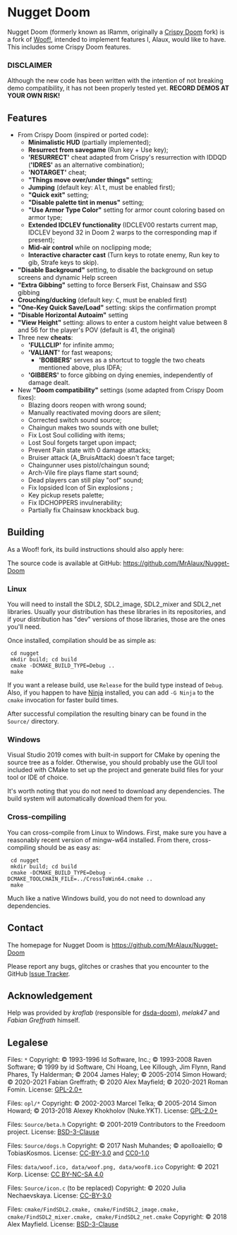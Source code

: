 # Nugget Doom

Nugget Doom (formerly known as IRamm, originally a [Crispy Doom](https://www.chocolate-doom.org/wiki/index.php/Crispy_Doom) fork) is a fork of [Woof!](https://github.com/fabiangreffrath/woof), intended to implement features I, Alaux, would like to have. This includes some Crispy Doom features.

### DISCLAIMER
Although the new code has been written with the intention of not breaking demo compatibility, it has not been properly tested yet.
**RECORD DEMOS AT YOUR OWN RISK!**

## Features

- From Crispy Doom (inspired or ported code):
  - **Minimalistic HUD** (partially implemented);
  - **Resurrect from savegame** (Run key + Use key);
  - **'RESURRECT'** cheat adapted from Crispy's resurrection with IDDQD (**'IDRES'** as an alternative combination);
  - **'NOTARGET'** cheat;
  - **"Things move over/under things"** setting;
  - **Jumping** (default key: <kbd>Alt</kbd>, must be enabled first);
  - **"Quick exit"** setting;
  - **"Disable palette tint in menus"** setting;
  - **"Use Armor Type Color"** setting for armor count coloring based on armor type;
  - **Extended IDCLEV functionality** (IDCLEV00 restarts current map, IDCLEV beyond 32 in Doom 2 warps to the corresponding map if present);
  - **Mid-air control** while on noclipping mode;
  - **Interactive character cast** (Turn keys to rotate enemy, Run key to gib, Strafe keys to skip).
- **"Disable Background"** setting, to disable the background on setup screens and dynamic Help screen
- **"Extra Gibbing"** setting to force Berserk Fist, Chainsaw and SSG gibbing
- **Crouching/ducking** (default key: <kbd>C</kbd>, must be enabled first)
- **"One-Key Quick Save/Load"** setting: skips the confirmation prompt
- **"Disable Horizontal Autoaim"** setting
- **"View Height"** setting: allows to enter a custom height value between 8 and 56 for the player's POV (default is 41, the original)
- Three new **cheats**:
  - **'FULLCLIP'** for infinite ammo;
  - **'VALIANT'** for fast weapons;
    - **'BOBBERS'** serves as a shortcut to toggle the two cheats mentioned above, plus IDFA;
  - **'GIBBERS'** to force gibbing on dying enemies, independently of damage dealt.
- New **"Doom compatibility"** settings (some adapted from Crispy Doom fixes):
  - Blazing doors reopen with wrong sound;
  - Manually reactivated moving doors are silent;
  - Corrected switch sound source;
  - Chaingun makes two sounds with one bullet;
  - Fix Lost Soul colliding with items;
  - Lost Soul forgets target upon impact;
  - Prevent Pain state with 0 damage attacks;
  - Bruiser attack (A_BruisAttack) doesn't face target;
  - Chaingunner uses pistol/chaingun sound;
  - Arch-Vile fire plays flame start sound;
  - Dead players can still play "oof" sound;
  - Fix lopsided Icon of Sin explosions ;
  - Key pickup resets palette;
  - Fix IDCHOPPERS invulnerability;
  - Partially fix Chainsaw knockback bug.

## Building

As a Woof! fork, its build instructions should also apply here:

The source code is available at GitHub: https://github.com/MrAlaux/Nugget-Doom

### Linux

You will need to install the SDL2, SDL2_image, SDL2_mixer and SDL2_net libraries.  Usually your distribution has these libraries in its repositories, and if your distribution has "dev" versions of those libraries, those are the ones you'll need.

Once installed, compilation should be as simple as:

```
 cd nugget
 mkdir build; cd build
 cmake -DCMAKE_BUILD_TYPE=Debug ..
 make
```

If you want a release build, use `Release` for the build type instead of `Debug`.  Also, if you happen to have [Ninja](https://ninja-build.org/) installed, you can add `-G Ninja` to the `cmake` invocation for faster build times.

After successful compilation the resulting binary can be found in the `Source/` directory.

### Windows

Visual Studio 2019 comes with built-in support for CMake by opening the source tree as a folder.  Otherwise, you should probably use the GUI tool included with CMake to set up the project and generate build files for your tool or IDE of choice.

It's worth noting that you do not need to download any dependencies.  The build system will automatically download them for you.

### Cross-compiling

You can cross-compile from Linux to Windows.  First, make sure you have a reasonably recent version of mingw-w64 installed.  From there, cross-compiling should be as easy as:

```
 cd nugget
 mkdir build; cd build
 cmake -DCMAKE_BUILD_TYPE=Debug -DCMAKE_TOOLCHAIN_FILE=../CrossToWin64.cmake ..
 make
```

Much like a native Windows build, you do not need to download any dependencies.

## Contact

The homepage for Nugget Doom is https://github.com/MrAlaux/Nugget-Doom

Please report any bugs, glitches or crashes that you encounter to the GitHub [Issue Tracker](https://github.com/MrAlaux/Nugget-Doom/issues).

## Acknowledgement

Help was provided by _kraflab_ (responsible for [dsda-doom](https://github.com/kraflab/dsda-doom)), _melak47_ and _Fabian Greffrath_ himself.

## Legalese

Files: `*`
Copyright: © 1993-1996 Id Software, Inc.;
 © 1993-2008 Raven Software;
 © 1999 by id Software, Chi Hoang, Lee Killough, Jim Flynn, Rand Phares, Ty Halderman;
 © 2004 James Haley;
 © 2005-2014 Simon Howard;
 © 2020-2021 Fabian Greffrath;
 © 2020 Alex Mayfield;
 © 2020-2021 Roman Fomin.
License: [GPL-2.0+](https://www.gnu.org/licenses/old-licenses/gpl-2.0.html)

Files: `opl/*`
Copyright: © 2002-2003 Marcel Telka;
 © 2005-2014 Simon Howard;
 © 2013-2018 Alexey Khokholov (Nuke.YKT).
License: [GPL-2.0+](https://www.gnu.org/licenses/old-licenses/gpl-2.0.html)

Files: `Source/beta.h`
Copyright: © 2001-2019 Contributors to the Freedoom project.
License: [BSD-3-Clause](https://opensource.org/licenses/BSD-3-Clause)

Files: `Source/dogs.h`
Copyright: © 2017 Nash Muhandes;
 © apolloaiello;
 © TobiasKosmos.
License: [CC-BY-3.0](https://creativecommons.org/licenses/by/3.0/) and [CC0-1.0](https://creativecommons.org/publicdomain/zero/1.0/)

Files: `data/woof.ico,
 data/woof.png,
 data/woof8.ico`
Copyright: © 2021 Korp.
License: [CC BY-NC-SA 4.0](https://creativecommons.org/licenses/by-nc-sa/4.0/)

Files: `Source/icon.c` (to be replaced)
Copyright: © 2020 Julia Nechaevskaya.
License: [CC-BY-3.0](https://creativecommons.org/licenses/by/3.0/)

Files: `cmake/FindSDL2.cmake,
 cmake/FindSDL2_image.cmake,
 cmake/FindSDL2_mixer.cmake,
 cmake/FindSDL2_net.cmake`
Copyright: © 2018 Alex Mayfield.
License: [BSD-3-Clause](https://opensource.org/licenses/BSD-3-Clause)
